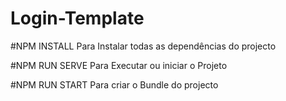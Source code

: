 # Login-Template

#NPM INSTALL
Para Instalar todas as dependências do projecto

#NPM RUN SERVE
Para Executar ou iniciar o Projeto

#NPM RUN START
Para criar o Bundle do projecto
